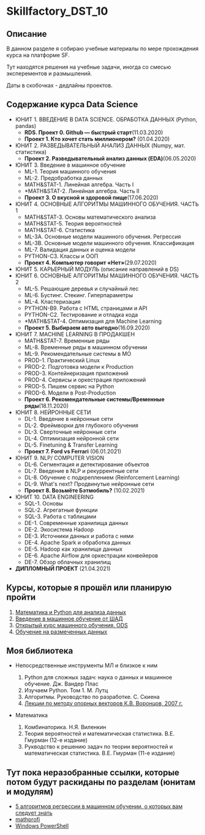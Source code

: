 # Skillfactory_DST_10

## Описание
В данном разделе я собираю учебные материалы по мере прохождения курса на платформе SF.

Тут находятся решения на учебные задачи, иногда со смесью эксперементов и размышлений.

Даты в скобочках - дедлайны проектов.
## Содержание курса Data Science
- ЮНИТ 1. ВВЕДЕНИЕ В DATA SCIENCE. ОБРАБОТКА ДАННЫХ (Python, pandas)
    - **RDS. Проект 0. Github — быстрый старт**(11.03.2020)
    - **Проект 1. Кто хочет стать миллионером?** (01.04.2020)
- ЮНИТ 2. РАЗВЕДЫВАТЕЛЬНЫЙ АНАЛИЗ ДАННЫХ (Numpy, мат. статистика)
    - **Проект 2. Разведывательный анализ данных (EDA)**(06.05.2020)
- ЮНИТ 3. Введение в машинное обучение
    - ML-1. Теория машинного обучения
    - ML-2. Предобработка данных
    - MATH&STAT-1. Линейная алгебра. Часть I
    - *MATH&STAT-2. Линейная алгебра. Часть II
    - **Проект 3. О вкусной и здоровой пище**(17.06.2020)
- ЮНИТ 4. ОСНОВНЫЕ АЛГОРИТМЫ МАШИННОГО ОБУЧЕНИЯ. ЧАСТЬ 1
	- MATH&STAT-3. Основы математического анализа
    - MATH&STAT-5. Теория вероятностей
    - MATH&STAT-6. Статистика
    - ML-3A. Основные модели машинного обучения. Регрессия
    - ML-3B. Основные модели машинного обучения. Классификация
    - ML-7. Валидация данных и оценка модели
    - PYTHON-C3. Классы и ООП
    - **Проект 4. Компьютер говорит «Нет»**(29.07.2020)
- ЮНИТ 5. КАРЬЕРНЫЙ МОДУЛЬ (описание направлений в DS)
- ЮНИТ 6. ОСНОВНЫЕ АЛГОРИТМЫ МАШИННОГО ОБУЧЕНИЯ. ЧАСТЬ 2
    - ML-5. Решающие деревья и случайный лес
    - ML-6. Бустинг. Стекинг. Гиперпараметры
    - ML-4. Кластеризация
    - PYTHON-B9. Работа с HTML страницами и API
    - PYTHON-C2. Тестирование и отладка кода
    - *MATH&STAT-4. Оптимизация для Machine Learning
    - **Проект 5. Выбираем авто выгодно**(16.09.2020)
- ЮНИТ 7. MACHINE LEARNING В ПРОДАКШЕН
    - MATH&STAT-7. Временные ряды
    - ML-8. Временные ряды в машинном обучении
    - ML-9. Рекомендательные системы в МО
    - PROD-1. Практический Linux
    - PROD-2. Подготовка модели к Production
    - PROD-3. Контейнеризация приложений
    - PROD-4. Сервисы и оркестрация приложений
    - PROD-5. Пишем сервис на Python
    - PROD-6. Модели в Post-Production
    - **Проект 6. Рекомендательные системы/Временные ряды**(18.11.2020)
- ЮНИТ 8. НЕЙРОННЫЕ СЕТИ
    - DL-1. Введение в нейронные сети
    - DL-2. Фреймворки для глубокого обучения
    - DL-3. Сверточные нейронные сети
    - DL-4. Оптимизация нейронной сети
    - DL-5. Finetuning & Transfer Learning
    - **Проект 7. Ford vs Ferrari** (06.01.2021)
- ЮНИТ 9. NLP/ COMPUTER VISION
	- DL-6. Сегментация и детектирование объектов
    - DL-7. Введение в NLP и рекуррентные сети
    - DL-8. Обучение с подкреплением (Reinforcement Learning)
    - DL-9. What's next? Продвинутые нейронные сети
    - **Проект 8. Возьмёте Бэтмобиль?** (10.02.2021)
- ЮНИТ 10. DATA ENGINEERING
    - SQL-1. Основы
    - SQL-2. Агрегатные функции
    - SQL-3. Работа с таблицами
    - DE-1. Современные хранилища данных
    - DE-2. Экосистема Hadoop
    - DE-3. Источники данных и работа с ними
    - DE-4. Apache Spark и обработка данных
    - DE-5. Hadoop как хранилище данных
    - DE-6. Apache Airflow для оркестрации конвейеров
    - DE-7. Обзор облачных хранилищ
- **ДИПЛОМНЫЙ ПРОЕКТ** (21.04.2021)

## Курсы, которые я прошёл или планирую пройти

1. [Математика и Python для анализа данных](https://www.coursera.org/learn/mathematics-and-python "Cursera")
2. [Введение в машинное обучение от ШАД](https://www.coursera.org/learn/vvedenie-mashinnoe-obuchenie#syllabus "Cursera")
3. [Открытый курс машинного обучения. ODS](https://habr.com/ru/company/ods/blog/322626/ "Habr")
4. [Обучение на размеченных данных](https://www.coursera.org/learn/supervised-learning/home/welcome "Cursera")

## Моя библиотека
- Непосредственные инструменты МЛ и близкое к ним
    1. Python для сложных задач: наука о данных и машинное обучение. Дж. Вандер Плас
    2. Изучаем Python. Том 1. М. Лутц
    3. Алгоритмы. Руководство по разработке. С. Скиена
    4. [Лекции по методу опорных векторов К.В. Воронцов, 2007 г.](https://github.com/IvanRumyantsev/Skillfactory_DST_10/blob/master/SVM.pdf "SVM.pdf")

- Математика
    1. Комбинаторика. Н.Я. Виленкин
    2. Теория вероятностей и математическая статистика. В.Е. Гмурман (12-е издание)
    3. Рукводство к решению задач по теории вероятностей и математическая статистика. В.Е. Гмурман (11-е издание)

## Тут пока неразобранные ссылки, которые потом будут раскиданы по разделам (юнитам и модулям)
- [5 алгоритмов регрессии в машинном обучении, о которых вам следует знать](https://habr.com/ru/company/mailru/blog/513842/)
- [mathprofi](http://www.mathprofi.ru/ "Классный ресурс по математике!")
- [Windows PowerShell](https://docs.microsoft.com/ru-ru/powershell/scripting/learn/ps101/00-introduction?view=powershell-7)
